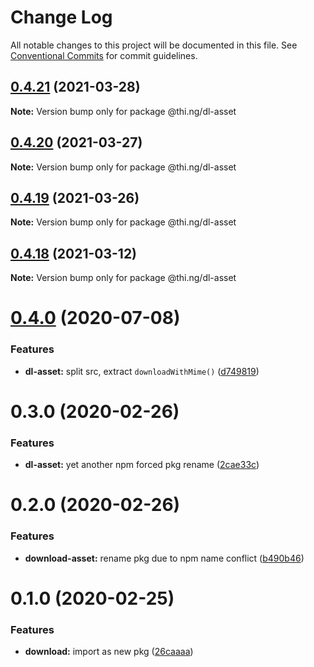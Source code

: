 # Change Log

All notable changes to this project will be documented in this file.
See [Conventional Commits](https://conventionalcommits.org) for commit guidelines.

## [0.4.21](https://github.com/thi-ng/umbrella/compare/@thi.ng/dl-asset@0.4.20...@thi.ng/dl-asset@0.4.21) (2021-03-28)

**Note:** Version bump only for package @thi.ng/dl-asset





## [0.4.20](https://github.com/thi-ng/umbrella/compare/@thi.ng/dl-asset@0.4.19...@thi.ng/dl-asset@0.4.20) (2021-03-27)

**Note:** Version bump only for package @thi.ng/dl-asset





## [0.4.19](https://github.com/thi-ng/umbrella/compare/@thi.ng/dl-asset@0.4.18...@thi.ng/dl-asset@0.4.19) (2021-03-26)

**Note:** Version bump only for package @thi.ng/dl-asset





## [0.4.18](https://github.com/thi-ng/umbrella/compare/@thi.ng/dl-asset@0.4.17...@thi.ng/dl-asset@0.4.18) (2021-03-12)

**Note:** Version bump only for package @thi.ng/dl-asset





# [0.4.0](https://github.com/thi-ng/umbrella/compare/@thi.ng/dl-asset@0.3.14...@thi.ng/dl-asset@0.4.0) (2020-07-08)


### Features

* **dl-asset:** split src, extract `downloadWithMime()` ([d749819](https://github.com/thi-ng/umbrella/commit/d74981963ce4bfbfe3465c71085995173826329c))





# 0.3.0 (2020-02-26)


### Features

* **dl-asset:** yet another npm forced pkg rename ([2cae33c](https://github.com/thi-ng/umbrella/commit/2cae33cabd379b3d449079edfc255d9cf56c34a5))





# 0.2.0 (2020-02-26)


### Features

* **download-asset:** rename pkg due to npm name conflict ([b490b46](https://github.com/thi-ng/umbrella/commit/b490b46994333103f653514c96531637d903202d))





# 0.1.0 (2020-02-25)


### Features

* **download:** import as new pkg ([26caaaa](https://github.com/thi-ng/umbrella/commit/26caaaadf6c3f7b6bb83e8a4160a91b7e2db8714))
